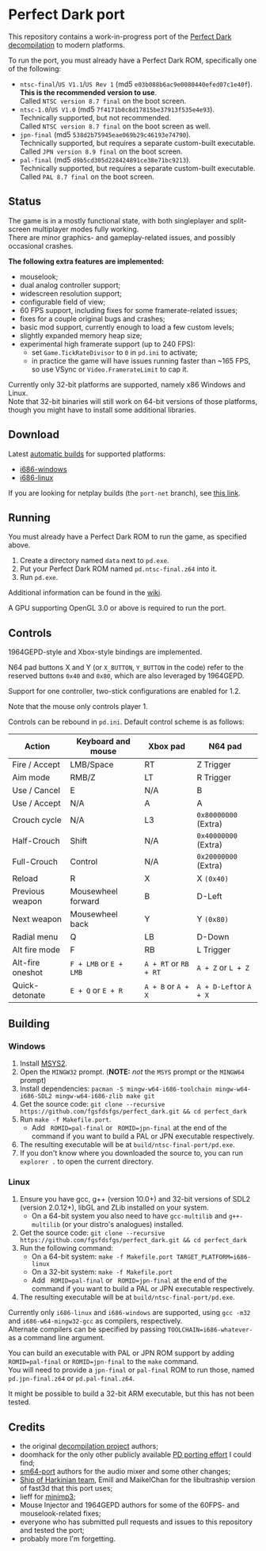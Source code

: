 # Perfect Dark port

This repository contains a work-in-progress port of the [Perfect Dark decompilation](https://github.com/n64decomp/perfect_dark) to modern platforms.

To run the port, you must already have a Perfect Dark ROM, specifically one of the following:
* `ntsc-final`/`US V1.1`/`US Rev 1` (md5 `e03b088b6ac9e0080440efed07c1e40f`).  
  **This is the recommended version to use**.  
  Called `NTSC version 8.7 final` on the boot screen.
* `ntsc-1.0`/`US V1.0` (md5 `7f4171b0c8d17815be37913f535e4e93`).  
  Technically supported, but not recommended.  
  Called `NTSC version 8.7 final` on the boot screen as well.
* `jpn-final` (md5 `538d2b75945eae069b29c46193e74790`).  
  Technically supported, but requires a separate custom-built executable.  
  Called `JPN version 8.9 final` on the boot screen.
* `pal-final` (md5 `d9b5cd305d228424891ce38e71bc9213`).  
  Technically supported, but requires a separate custom-built executable.  
  Called `PAL 8.7 final` on the boot screen.

## Status

The game is in a mostly functional state, with both singleplayer and split-screen multiplayer modes fully working.  
There are minor graphics- and gameplay-related issues, and possibly occasional crashes.

**The following extra features are implemented:**
* mouselook;
* dual analog controller support;
* widescreen resolution support;
* configurable field of view;
* 60 FPS support, including fixes for some framerate-related issues;
* fixes for a couple original bugs and crashes;
* basic mod support, currently enough to load a few custom levels;
* slightly expanded memory heap size;
* experimental high framerate support (up to 240 FPS):
  * set `Game.TickRateDivisor` to `0` in `pd.ini` to activate;
  * in practice the game will have issues running faster than ~165 FPS, so use VSync or `Video.FramerateLimit` to cap it.

Currently only 32-bit platforms are supported, namely x86 Windows and Linux.  
Note that 32-bit binaries will still work on 64-bit versions of those platforms,
though you might have to install some additional libraries.

## Download

Latest [automatic builds](https://github.com/fgsfdsfgs/perfect_dark/actions) for supported platforms:
* [i686-windows](https://nightly.link/fgsfdsfgs/perfect_dark/workflows/c-cpp/port/pd-i686-windows.zip)
* [i686-linux](https://nightly.link/fgsfdsfgs/perfect_dark/workflows/c-cpp/port/pd-i686-linux.zip)

If you are looking for netplay builds (the `port-net` branch), see [this link](https://github.com/fgsfdsfgs/perfect_dark/blob/port-net/README.md#download).

## Running

You must already have a Perfect Dark ROM to run the game, as specified above.  

1. Create a directory named `data` next to `pd.exe`.
2. Put your Perfect Dark ROM named `pd.ntsc-final.z64` into it.
3. Run `pd.exe`.

Additional information can be found in the [wiki](https://github.com/fgsfdsfgs/perfect_dark/wiki).

A GPU supporting OpenGL 3.0 or above is required to run the port.

## Controls

1964GEPD-style and Xbox-style bindings are implemented.

N64 pad buttons X and Y (or `X_BUTTON`, `Y_BUTTON` in the code) refer to the reserved buttons `0x40` and `0x80`, which are also leveraged by 1964GEPD.

Support for one controller, two-stick configurations are enabled for 1.2.

Note that the mouse only controls player 1.

Controls can be rebound in `pd.ini`. Default control scheme is as follows:

| Action           | Keyboard and mouse     | Xbox pad                 | N64 pad                   |
| -                | -                      | -                        | -                         |
| Fire / Accept    | LMB/Space              | RT                       | Z Trigger                 |
| Aim mode         | RMB/Z                  | LT                       | R Trigger                 |
| Use / Cancel     | E                      | N/A                      | B                         |
| Use / Accept     | N/A                    | A                        | A                         |
| Crouch cycle     | N/A                    | L3                       | `0x80000000` (Extra)      |
| Half-Crouch      | Shift                  | N/A                      | `0x40000000` (Extra)      |
| Full-Crouch      | Control                | N/A                      | `0x20000000` (Extra)      |
| Reload           | R                      | X                        | X `(0x40)`                |
| Previous weapon  | Mousewheel forward     | B                        | D-Left                    |
| Next weapon      | Mousewheel back        | Y                        | Y `(0x80)`                |
| Radial menu      | Q                      | LB                       | D-Down                    |
| Alt fire mode    | F                      | RB                       | L Trigger                 |
| Alt-fire oneshot | `F + LMB` or `E + LMB` | `A + RT` or  `RB + RT`   | `A + Z`     or `L + Z`    |
| Quick-detonate   | `E + Q`   or `E + R`   | `A + B`  or  `A + X`     | `A + D-Left`or `A + X`    |

## Building

### Windows

1. Install [MSYS2](https://www.msys2.org).
2. Open the `MINGW32` prompt. (**NOTE:** _not_ the `MSYS` prompt or the `MINGW64` prompt)
3. Install dependencies: `pacman -S mingw-w64-i686-toolchain mingw-w64-i686-SDL2 mingw-w64-i686-zlib make git`
4. Get the source code: `git clone --recursive https://github.com/fgsfdsfgs/perfect_dark.git && cd perfect_dark`
5. Run `make -f Makefile.port`.
   * Add ` ROMID=pal-final` or ` ROMID=jpn-final` at the end of the command if you want to build a PAL or JPN executable respectively.
6. The resulting executable will be at `build/ntsc-final-port/pd.exe`.
7. If you don't know where you downloaded the source to, you can run `explorer .` to open the current directory.

### Linux

1. Ensure you have gcc, g++ (version 10.0+) and 32-bit versions of SDL2 (version 2.0.12+), libGL and ZLib installed on your system.
   * On a 64-bit system you also need to have `gcc-multilib` and `g++-multilib` (or your distro's analogues) installed.
2. Get the source code: `git clone --recursive https://github.com/fgsfdsfgs/perfect_dark.git && cd perfect_dark`
3. Run the following command:
   * On a 64-bit system: ```make -f Makefile.port TARGET_PLATFORM=i686-linux```
   * On a 32-bit system: ```make -f Makefile.port```
   * Add ` ROMID=pal-final` or ` ROMID=jpn-final` at the end of the command if you want to build a PAL or JPN executable respectively.
4. The resulting executable will be at `build/ntsc-final-port/pd.exe`.  

Currently only `i686-linux` and `i686-windows` are supported, using `gcc -m32` and `i686-w64-mingw32-gcc` as compilers, respectively.  
Alternate compilers can be specified by passing `TOOLCHAIN=i686-whatever-` as a command line argument.

You can build an executable with PAL or JPN ROM support by adding `ROMID=pal-final` or `ROMID=jpn-final` to the `make` command.  
You will need to provide a `jpn-final` or `pal-final` ROM to run those, named `pd.jpn-final.z64` or `pd.pal-final.z64`.

It might be possible to build a 32-bit ARM executable, but this has not been tested.

## Credits

* the original [decompilation project](https://github.com/n64decomp/perfect_dark) authors;
* doomhack for the only other publicly available [PD porting effort](https://github.com/doomhack/perfect_dark) I could find;
* [sm64-port](https://github.com/sm64-port/sm64-port) authors for the audio mixer and some other changes;
* [Ship of Harkinian team](https://github.com/Kenix3/libultraship/tree/main/src/graphic/Fast3D), Emill and MaikelChan for the libultraship version of fast3d that this port uses;
* lieff for [minimp3](https://github.com/lieff/minimp3);
* Mouse Injector and 1964GEPD authors for some of the 60FPS- and mouselook-related fixes;
* everyone who has submitted pull requests and issues to this repository and tested the port;
* probably more I'm forgetting.
